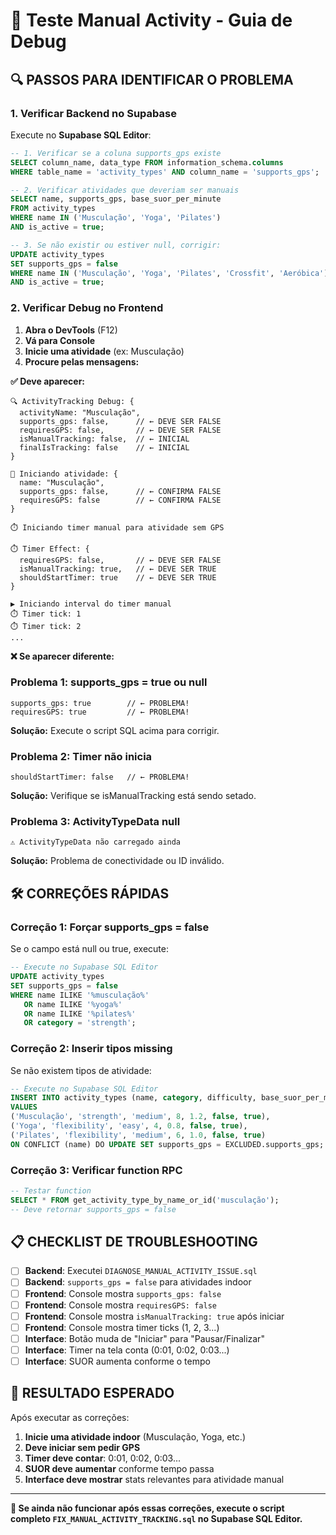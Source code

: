 # 🧪 Teste Manual Activity - Guia de Debug

## 🔍 **PASSOS PARA IDENTIFICAR O PROBLEMA**

### **1. Verificar Backend no Supabase**
Execute no **Supabase SQL Editor**:

```sql
-- 1. Verificar se a coluna supports_gps existe
SELECT column_name, data_type FROM information_schema.columns 
WHERE table_name = 'activity_types' AND column_name = 'supports_gps';

-- 2. Verificar atividades que deveriam ser manuais
SELECT name, supports_gps, base_suor_per_minute 
FROM activity_types 
WHERE name IN ('Musculação', 'Yoga', 'Pilates') 
AND is_active = true;

-- 3. Se não existir ou estiver null, corrigir:
UPDATE activity_types 
SET supports_gps = false 
WHERE name IN ('Musculação', 'Yoga', 'Pilates', 'Crossfit', 'Aeróbica') 
AND is_active = true;
```

### **2. Verificar Debug no Frontend**
1. **Abra o DevTools** (F12) 
2. **Vá para Console**
3. **Inicie uma atividade** (ex: Musculação)
4. **Procure pelas mensagens:**

**✅ Deve aparecer:**
```
🔍 ActivityTracking Debug: {
  activityName: "Musculação",
  supports_gps: false,      // ← DEVE SER FALSE
  requiresGPS: false,       // ← DEVE SER FALSE
  isManualTracking: false,  // ← INICIAL
  finalIsTracking: false    // ← INICIAL
}

🚀 Iniciando atividade: {
  name: "Musculação",
  supports_gps: false,      // ← CONFIRMA FALSE
  requiresGPS: false        // ← CONFIRMA FALSE
}

⏱️ Iniciando timer manual para atividade sem GPS

⏱️ Timer Effect: {
  requiresGPS: false,       // ← DEVE SER FALSE
  isManualTracking: true,   // ← DEVE SER TRUE
  shouldStartTimer: true    // ← DEVE SER TRUE
}

▶️ Iniciando interval do timer manual
⏱️ Timer tick: 1
⏱️ Timer tick: 2
...
```

**❌ Se aparecer diferente:**

### **Problema 1: supports_gps = true ou null**
```
supports_gps: true        // ← PROBLEMA!
requiresGPS: true         // ← PROBLEMA!
```
**Solução:** Execute o script SQL acima para corrigir.

### **Problema 2: Timer não inicia**
```
shouldStartTimer: false   // ← PROBLEMA!
```
**Solução:** Verifique se isManualTracking está sendo setado.

### **Problema 3: ActivityTypeData null**
```
⚠️ ActivityTypeData não carregado ainda
```
**Solução:** Problema de conectividade ou ID inválido.

## 🛠️ **CORREÇÕES RÁPIDAS**

### **Correção 1: Forçar supports_gps = false**
Se o campo está null ou true, execute:
```sql
-- Execute no Supabase SQL Editor
UPDATE activity_types 
SET supports_gps = false 
WHERE name ILIKE '%musculação%' 
   OR name ILIKE '%yoga%' 
   OR name ILIKE '%pilates%'
   OR category = 'strength';
```

### **Correção 2: Inserir tipos missing**
Se não existem tipos de atividade:
```sql
-- Execute no Supabase SQL Editor  
INSERT INTO activity_types (name, category, difficulty, base_suor_per_minute, intensity_multiplier, supports_gps, is_active)
VALUES 
('Musculação', 'strength', 'medium', 8, 1.2, false, true),
('Yoga', 'flexibility', 'easy', 4, 0.8, false, true),
('Pilates', 'flexibility', 'medium', 6, 1.0, false, true)
ON CONFLICT (name) DO UPDATE SET supports_gps = EXCLUDED.supports_gps;
```

### **Correção 3: Verificar function RPC**
```sql
-- Testar function
SELECT * FROM get_activity_type_by_name_or_id('musculação');
-- Deve retornar supports_gps = false
```

## 📋 **CHECKLIST DE TROUBLESHOOTING**

- [ ] **Backend**: Executei `DIAGNOSE_MANUAL_ACTIVITY_ISSUE.sql`
- [ ] **Backend**: `supports_gps = false` para atividades indoor  
- [ ] **Frontend**: Console mostra `supports_gps: false`
- [ ] **Frontend**: Console mostra `requiresGPS: false`
- [ ] **Frontend**: Console mostra `isManualTracking: true` após iniciar
- [ ] **Frontend**: Console mostra timer ticks (1, 2, 3...)
- [ ] **Interface**: Botão muda de "Iniciar" para "Pausar/Finalizar"
- [ ] **Interface**: Timer na tela conta (0:01, 0:02, 0:03...)
- [ ] **Interface**: SUOR aumenta conforme o tempo

## 🎯 **RESULTADO ESPERADO**

Após executar as correções:

1. **Inicie uma atividade indoor** (Musculação, Yoga, etc.)
2. **Deve iniciar sem pedir GPS**
3. **Timer deve contar**: 0:01, 0:02, 0:03...
4. **SUOR deve aumentar** conforme tempo passa
5. **Interface deve mostrar** stats relevantes para atividade manual

---

**🔧 Se ainda não funcionar após essas correções, execute o script completo `FIX_MANUAL_ACTIVITY_TRACKING.sql` no Supabase SQL Editor.**